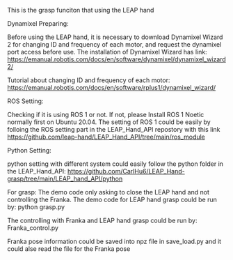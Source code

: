 This is the grasp funciton that using the LEAP hand

Dynamixel Preparing:

Before using the LEAP hand, it is necessary to download Dynamixel Wizard 2 for changing ID and frequency of each motor, and request the dynamixel port access before use. 
The installation of Dynamixel Wizard has link: https://emanual.robotis.com/docs/en/software/dynamixel/dynamixel_wizard2/

Tutorial about changing ID and frequency of each motor: https://emanual.robotis.com/docs/en/software/rplus1/dynamixel_wizard/

ROS Setting:

Checking if it is using ROS 1 or not. If not, please Install ROS 1 Noetic normally first on Ubuntu 20.04.
The setting of ROS 1 could be easily by folloing the ROS setting part in the LEAP_Hand_API repostory with this link https://github.com/leap-hand/LEAP_Hand_API/tree/main/ros_module

Python Setting:

python setting with different system could easily follow the python folder in the LEAP_Hand_API: https://github.com/CarlHu6/LEAP_Hand-grasp/tree/main/LEAP_hand_API/python

For grasp:
The demo code only asking to close the LEAP hand and not controlling the Franka. The demo code for LEAP hand grasp could be run by: python grasp.py 

The controlling with Franka and LEAP hand grasp could be run by: Franka_control.py

Franka pose information could be saved into npz file in save_load.py and it could alse read the file for the Franka pose

